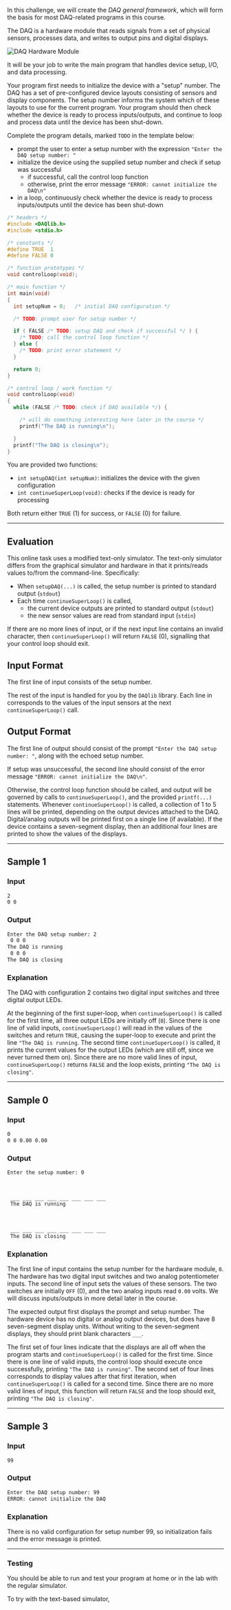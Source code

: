 In this challenge, we will create the *DAQ general framework*, which will form the basis for most DAQ-related programs in this course.

The DAQ is a hardware module that reads signals from a set of physical sensors, processes data, and writes to output pins and digital displays.

![DAQ Hardware Module](assets/DAQ.jpg)

It will be your job to write the main program that handles device setup, I/O, and data processing.  

Your program first needs to initialize the device with a "setup" number.  The DAQ has a set of pre-configured device layouts consisting of sensors and display components. The setup number informs the system which of these layouts to use for the current program.  Your program should then check whether the device is ready to process inputs/outputs, and continue to loop and process data until the device has been shut-down.

Complete the program details, marked `TODO` in the template below:
- prompt the user to enter a setup number with the expression `"Enter the DAQ setup number: "`
- initialize the device using the supplied setup number and check if setup was successful
  - if successful, call the control loop function
  - otherwise, print the error message `"ERROR: cannot initialize the DAQ\n"`
- in a loop, continuously check whether the device is ready to process inputs/outputs until the device has been shut-down

```c
/* headers */
#include <DAQlib.h>
#include <stdio.h>

/* constants */
#define TRUE  1
#define FALSE 0

/* function prototypes */
void controlLoop(void);

/* main function */
int main(void) 
{
  int setupNum = 0;   /* initial DAQ configuration */

  /* TODO: prompt user for setup number */

  if ( FALSE /* TODO: setup DAQ and check if successful */ ) {
    /* TODO: call the control loop function */
  } else {
    /* TODO: print error statement */
  }

  return 0;
}

/* control loop / work function */
void controlLoop(void) 
{
  while (FALSE /* TODO: check if DAQ available */) {

    /* will do something interesting here later in the course */
    printf("The DAQ is running\n");

  }
  printf("The DAQ is closing\n");
}
```
You are provided two functions:

- `int setupDAQ(int setupNum)`: initializes the device with the given configuration
- `int continueSuperLoop(void)`: checks if the device is ready for processing

Both return either `TRUE` (1) for success, or `FALSE` (0) for failure.

---
## Evaluation

This online task uses a modified text-only simulator.  The text-only simulator differs from the graphical simulator and hardware in that it prints/reads values to/from the command-line.  Specifically:

- When `setupDAQ(...)` is called, the setup number is printed to standard output (`stdout`)
- Each time `continueSuperLoop()` is called, 
  - the current device outputs are printed to standard output (`stdout`)
  - the new sensor values are read from standard input (`stdin`)

If there are no more lines of input, or if the next input line contains an invalid character, then `continueSuperLoop()` will return `FALSE` (0), signalling that your control loop should exit.

## Input Format

The first line of input consists of the setup number.

The rest of the input is handled for you by the `DAQlib` library.  Each line in corresponds to the values of the input sensors at the next `continueSuperLoop()` call.

## Output Format

The first line of output should consist of the prompt `"Enter the DAQ setup number: "`, along with the echoed setup number.

If setup was unsuccessful, the second line should consist of the error message `"ERROR: cannot initialize the DAQ\n"`.

Otherwise, the control loop function should be called, and output will be governed by calls to `continueSuperLoop()`, and the provided `printf(...)` statements.  Whenever `continueSuperLoop()` is called, a collection of 1 to 5 lines will be printed, depending on the output devices attached to the DAQ.  Digital/analog outputs will be printed first on a single line (if available).  If the device contains a seven-segment display, then an additional four lines are printed to show the values of the displays.

---

## Sample 1

### Input
```default
2
0 0
```

### Output

```default
Enter the DAQ setup number: 2
 0 0 0
The DAQ is running
 0 0 0
The DAQ is closing
```

### Explanation

The DAQ with configuration 2 contains two digital input switches and three digital output LEDs.  

At the beginning of the first super-loop, when `continueSuperLoop()` is called for the first time, all three output LEDs are initially off (`0`).  Since there is one line of valid inputs, `continueSuperLoop()` will read in the values of the switches and return `TRUE`, causing the super-loop to execute and print the line `"The DAQ is running`.  The second time `continueSuperLoop()` is called, it prints the current values for the output LEDs (which are still off, since we never turned them on).  Since there are no more valid lines of input, `continueSuperLoop()` returns `FALSE` and the loop exists, printing `"The DAQ is closing"`.

---

## Sample 0

### Input
```default
0
0 0 0.00 0.00
```

### Output

```default
Enter the setup number: 0

                                 
                                 
 ___ ___ ___ ___ ___ ___ ___ ___ 
 The DAQ is running
                                 
                                 
                                 
 ___ ___ ___ ___ ___ ___ ___ ___ 
 The DAQ is closing

```

### Explanation

The first line of input contains the setup number for the hardware module, `0`.  The hardware has two digital input switches and two analog potentiometer inputs.  The second line of input sets the values of these sensors.  The two switches are initially `OFF` (0), and the two analog inputs read `0.00` volts.  We will discuss inputs/outputs in more detail later in the course.

The expected output first displays the prompt and setup number.  The hardware device has no digital or analog output devices, but does have 8 seven-segment display units.  Without writing to the seven-segment displays, they should print blank characters `___`.  

The first set of four lines indicate that the displays are all off when the program starts and `continueSuperLoop()` is called for the first time.  Since there is one line of valid inputs, the control loop should execute once successfully, printing `"The DAQ is running"`.  The second set of four lines corresponds to display values after that first iteration, when `continueSuperLoop()` is called for a second time.  Since there are no more valid lines of input, this function will return `FALSE` and the loop should exit, printing `"The DAQ is closing"`.

---
## Sample 3

### Input
```default
99
```

### Output

```default
Enter the DAQ setup number: 99
ERROR: cannot initialize the DAQ
```

### Explanation

There is no valid configuration for setup number 99, so initialization fails and the error message is printed.

---

### Testing

You should be able to run and test your program at home or in the lab with the regular simulator.

To try with the text-based simulator,

